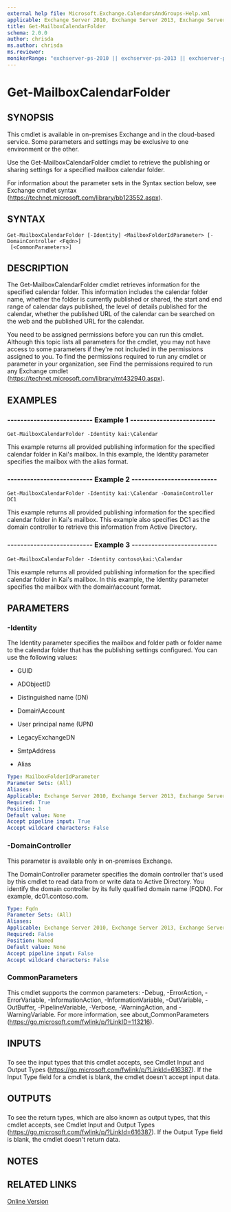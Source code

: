 ```yaml
---
external help file: Microsoft.Exchange.CalendarsAndGroups-Help.xml
applicable: Exchange Server 2010, Exchange Server 2013, Exchange Server 2016, Exchange Server 2019, Exchange Online
title: Get-MailboxCalendarFolder
schema: 2.0.0
author: chrisda
ms.author: chrisda
ms.reviewer:
monikerRange: "exchserver-ps-2010 || exchserver-ps-2013 || exchserver-ps-2016 || exchserver-ps-2019 || exchonline-ps"
---
```


# Get-MailboxCalendarFolder

## SYNOPSIS
This cmdlet is available in on-premises Exchange and in the cloud-based service. Some parameters and settings may be exclusive to one environment or the other.

Use the Get-MailboxCalendarFolder cmdlet to retrieve the publishing or sharing settings for a specified mailbox calendar folder.

For information about the parameter sets in the Syntax section below, see Exchange cmdlet syntax (https://technet.microsoft.com/library/bb123552.aspx).

## SYNTAX

```
Get-MailboxCalendarFolder [-Identity] <MailboxFolderIdParameter> [-DomainController <Fqdn>]
 [<CommonParameters>]
```

## DESCRIPTION
The Get-MailboxCalendarFolder cmdlet retrieves information for the specified calendar folder. This information includes the calendar folder name, whether the folder is currently published or shared, the start and end range of calendar days published, the level of details published for the calendar, whether the published URL of the calendar can be searched on the web and the published URL for the calendar.

You need to be assigned permissions before you can run this cmdlet. Although this topic lists all parameters for the cmdlet, you may not have access to some parameters if they're not included in the permissions assigned to you. To find the permissions required to run any cmdlet or parameter in your organization, see Find the permissions required to run any Exchange cmdlet (https://technet.microsoft.com/library/mt432940.aspx).

## EXAMPLES

### -------------------------- Example 1 --------------------------
```
Get-MailboxCalendarFolder -Identity kai:\Calendar
```

This example returns all provided publishing information for the specified calendar folder in Kai's mailbox. In this example, the Identity parameter specifies the mailbox with the alias format.

### -------------------------- Example 2 --------------------------
```
Get-MailboxCalendarFolder -Identity kai:\Calendar -DomainController DC1
```

This example returns all provided publishing information for the specified calendar folder in Kai's mailbox. This example also specifies DC1 as the domain controller to retrieve this information from Active Directory.

### -------------------------- Example 3 --------------------------
```
Get-MailboxCalendarFolder -Identity contoso\kai:\Calendar
```

This example returns all provided publishing information for the specified calendar folder in Kai's mailbox. In this example, the Identity parameter specifies the mailbox with the domain\\account format.

## PARAMETERS

### -Identity
The Identity parameter specifies the mailbox and folder path or folder name to the calendar folder that has the publishing settings configured. You can use the following values:

- GUID

- ADObjectID

- Distinguished name (DN)

- Domain\\Account

- User principal name (UPN)

- LegacyExchangeDN

- SmtpAddress

- Alias

```yaml
Type: MailboxFolderIdParameter
Parameter Sets: (All)
Aliases:
Applicable: Exchange Server 2010, Exchange Server 2013, Exchange Server 2016, Exchange Server 2019, Exchange Online
Required: True
Position: 1
Default value: None
Accept pipeline input: True
Accept wildcard characters: False
```

### -DomainController
This parameter is available only in on-premises Exchange.

The DomainController parameter specifies the domain controller that's used by this cmdlet to read data from or write data to Active Directory. You identify the domain controller by its fully qualified domain name (FQDN). For example, dc01.contoso.com.

```yaml
Type: Fqdn
Parameter Sets: (All)
Aliases:
Applicable: Exchange Server 2010, Exchange Server 2013, Exchange Server 2016, Exchange Server 2019
Required: False
Position: Named
Default value: None
Accept pipeline input: False
Accept wildcard characters: False
```

### CommonParameters
This cmdlet supports the common parameters: -Debug, -ErrorAction, -ErrorVariable, -InformationAction, -InformationVariable, -OutVariable, -OutBuffer, -PipelineVariable, -Verbose, -WarningAction, and -WarningVariable. For more information, see about_CommonParameters (https://go.microsoft.com/fwlink/p/?LinkID=113216).

## INPUTS

###  
To see the input types that this cmdlet accepts, see Cmdlet Input and Output Types (https://go.microsoft.com/fwlink/p/?LinkId=616387). If the Input Type field for a cmdlet is blank, the cmdlet doesn't accept input data.

## OUTPUTS

###  
To see the return types, which are also known as output types, that this cmdlet accepts, see Cmdlet Input and Output Types (https://go.microsoft.com/fwlink/p/?LinkId=616387). If the Output Type field is blank, the cmdlet doesn't return data.

## NOTES

## RELATED LINKS

[Online Version](https://technet.microsoft.com/library/dba2cebb-3c37-40ce-8ac0-93ec8d79ce0d.aspx)
